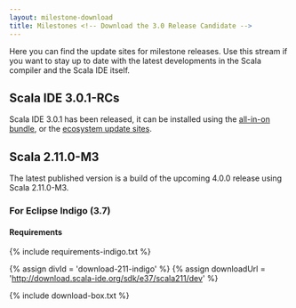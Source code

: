 ```yaml
---
layout: milestone-download
title: Milestones <!-- Download the 3.0 Release Candidate -->
---
```


Here you can find the update sites for milestone releases. Use this stream if you want to stay
up to date with the latest developments in the Scala compiler and the Scala IDE itself.

## Scala IDE 3.0.1-RCs

Scala IDE 3.0.1 has been released, it can be installed using the [all-in-on bundle](/download/sdk.html), or the [ecosystem update sites](/download/current.html).

## Scala 2.11.0-M3

The latest published version is a build of the upcoming 4.0.0 release using Scala 2.11.0-M3.

### For Eclipse Indigo (3.7)
#### Requirements
{% include requirements-indigo.txt %}

{% assign divId = 'download-211-indigo' %}
{% assign downloadUrl = 'http://download.scala-ide.org/sdk/e37/scala211/dev' %}

{% include download-box.txt %}

